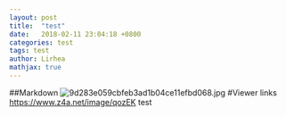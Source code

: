 ```yaml
---
layout: post
title:  "test"
date:   2018-02-11 23:04:18 +0800
categories: test
tags: test
author: Lirhea
mathjax: true
---
```

##Markdown
![9d283e059cbfeb3ad1b04ce11efbd068.jpg](https://www.z4a.net/images/2018/02/18/9d283e059cbfeb3ad1b04ce11efbd068.jpg)
#Viewer links
https://www.z4a.net/image/qozEK
test